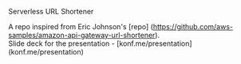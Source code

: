 Serverless URL Shortener

A repo inspired from Eric Johnson's [repo] (https://github.com/aws-samples/amazon-api-gateway-url-shortener). 
<br> Slide deck for the presentation - [konf.me/presentation] (konf.me/presentation)  
